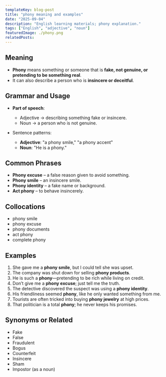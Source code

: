 ```yaml
---
templateKey: blog-post
title: "phony meaning and examples"
date: "2025-09-04"
description: "English learning materials; phony explanation."
tags: ["English", "adjective", "noun"]
featuredImage: ./phony.png
relatedPosts:
---
```


## Meaning

- **Phony** means something or someone that is **fake, not genuine, or pretending to be something real**.
- It can also describe a person who is **insincere or deceitful**.

## Grammar and Usage

- **Part of speech**:

  - Adjective → describing something fake or insincere.
  - Noun → a person who is not genuine.

- Sentence patterns:

  - **Adjective**: "a phony smile," "a phony accent"
  - **Noun**: "He is a phony."

## Common Phrases

- **Phony excuse** – a false reason given to avoid something.
- **Phony smile** – an insincere smile.
- **Phony identity** – a fake name or background.
- **Act phony** – to behave insincerely.

## Collocations

- phony smile
- phony excuse
- phony documents
- act phony
- complete phony

## Examples

1. She gave me a **phony smile**, but I could tell she was upset.
2. The company was shut down for selling **phony products**.
3. He is such a **phony**—pretending to be rich while living on credit.
4. Don’t give me a **phony excuse**; just tell me the truth.
5. The detective discovered the suspect was using a **phony identity**.
6. His friendliness seemed **phony**, like he only wanted something from me.
7. Tourists are often tricked into buying **phony jewelry** at high prices.
8. That politician is a total **phony**; he never keeps his promises.

## Synonyms or Related

- Fake
- False
- Fraudulent
- Bogus
- Counterfeit
- Insincere
- Sham
- Impostor (as a noun)
